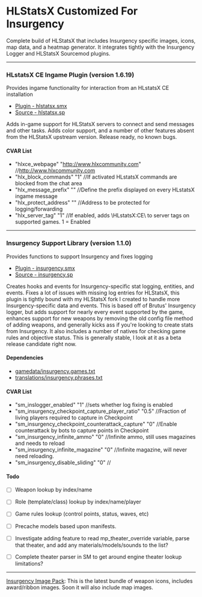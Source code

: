 # HLStatsX Customized For Insurgency
Complete build of HLStatsX that includes Insurgency specific images, icons, map data, and a heatmap generator. It integrates tightly with the Insurgency Logger and HLStatsX Sourcemod plugins.

---
### HLstatsX CE Ingame Plugin (version 1.6.19)
Provides ingame functionality for interaction from an HLstatsX CE installation

 * [Plugin - hlstatsx.smx](plugins/hlstatsx.smx?raw=true)
 * [Source - hlstatsx.sp](https://raw.githubusercontent.com/jaredballou/insurgency-sourcemod/master/scripting/hlstatsx.sp)

Adds in-game support for HLStatsX servers to connect and send messages and other tasks. Adds color support, and a number of other features absent from the HLStatsX upstream version. Release ready, no known bugs.

#### CVAR List
 * "hlxce_webpage" "http://www.hlxcommunity.com" //http://www.hlxcommunity.com
 * "hlx_block_commands" "1" //If activated HLstatsX commands are blocked from the chat area
 * "hlx_message_prefix" "" //Define the prefix displayed on every HLstatsX ingame message
 * "hlx_protect_address" "" //Address to be protected for logging/forwarding
 * "hlx_server_tag" "1" //If enabled, adds \HLstatsX:CE\ to server tags on supported games. 1 = Enabled

---
### Insurgency Support Library (version 1.1.0)
Provides functions to support Insurgency and fixes logging

 * [Plugin - insurgency.smx](plugins/insurgency.smx?raw=true)
 * [Source - insurgency.sp](https://raw.githubusercontent.com/jaredballou/insurgency-sourcemod/master/scripting/insurgency.sp)

Creates hooks and events for Insurgency-specific stat logging, entities, and events. Fixes a lot of issues with missing log entries for HLStatsX, this plugin is tightly bound with my HLStatsX fork I created to handle more Insurgency-specific data and events. This is based off of Brutus' Insurgency logger, but adds support for nearly every event supported by the game, enhances support for new weapons by removing the old config file method of adding weapons, and generally kicks ass if you're looking to create stats from Insurgency. It also includes a number of natives for checking game rules and objective status. This is generally stable, I look at it as a beta release candidate right now.

#### Dependencies
 * [gamedata/insurgency.games.txt](https://raw.githubusercontent.com/jaredballou/insurgency-sourcemod/master/gamedata/insurgency.games.txt)
 * [translations/insurgency.phrases.txt](https://raw.githubusercontent.com/jaredballou/insurgency-sourcemod/master/translations/insurgency.phrases.txt)

#### CVAR List
 * "sm_inslogger_enabled" "1" //sets whether log fixing is enabled
 * "sm_insurgency_checkpoint_capture_player_ratio" "0.5" //Fraction of living players required to capture in Checkpoint
 * "sm_insurgency_checkpoint_counterattack_capture" "0" //Enable counterattack by bots to capture points in Checkpoint
 * "sm_insurgency_infinite_ammo" "0" //Infinite ammo, still uses magazines and needs to reload
 * "sm_insurgency_infinite_magazine" "0" //Infinite magazine, will never need reloading.
 * "sm_insurgency_disable_sliding" "0" //

#### Todo
 * [ ] Weapon lookup by index/name
 * [ ] Role (template/class) lookup by index/name/player
 * [ ] Game rules lookup (control points, status, waves, etc)
 * [ ] Precache models based upon manifests.
 * [ ] Investigate adding feature to read mp_theater_override variable, parse that theater, and add any materials/models/sounds to the list?
 * [ ] Complete theater parser in SM to get around engine theater lookup limitations?


---

[Insurgency Image Pack](http://stats.jballou.com/hlstatsimg/games/insurgency/images.zip): This is the latest bundle of weapon icons, includes award/ribbon images. Soon it will also include map images.
